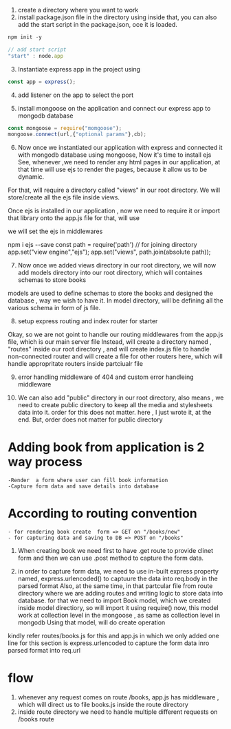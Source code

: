 <!-- Application preparation -->

1. create a directory where you want to work
2. install package.json file in the directory 
using 
inside that, you can also add the start script in the package.json, oce it is loaded. 
```js
npm init -y

// add start script
"start" : node.app
```

3. Instantiate express app in the project
using 
```js
const app = express();
```
4. add listener on the app to select the port

5. install mongoose on the application  and connect our express app to mongodb database
```js
const mongoose = require("momgoose");
mongoose.connect(url,{"optional params"},cb);
```

6. Now once we instantiated our application with express and connected it with mongodb database using mongoose,
Now it's time to install ejs
See, whenever ,we need to render any html pages in our application, at that time will use ejs to render the  pages, because it allow us to be dynamic.

For that, will require a directory called "views" in our root directory. We will store/create all the ejs file inside views.

Once ejs is installed in our application , now we need to require it or import that library onto the app.js file for that,
will use

we will set the ejs in middlewares


npm i ejs --save
const path = require('path') // for joining directory    
app.set("view engine","ejs");
app.set("views", path.join(absolute path));

7. Now once we added views directory in our root directory, we will now add models directory into our root directory, which will containes schemas to store books

models are used to define schemas to store the books and designed the database , way we wish to have it.
In model directory, will be defining all the various schema in form of js file. 

8. setup express routing and index router for starter

Okay, so we are not goint to handle our routing middlewares from the app.js file, which is our main server file
Instead, will create a directory named , "routes" inside our root directory , and will create index.js file to handle non-connected router and will create a file for other routers here, which will handle appropritate routers inside partciualr file

9. error handling middleware of 404 and custom error handleing middleware

10. We can also add "public" directory in our root directory, also means , we need to create public directory to keep all the media and stylesheets data into it. order for this does not matter. here , I just wrote it, at the end. But, order does not matter for public directory
 
<!-- Create book
    focusing on how to create a book
 -->
# Adding book from application is 2 way process
    -Render  a form where user can fill book information 
    -Capture form data and save details into database
# According to routing convention 
    - for rendering book create  form => GET on "/books/new"
    - for capturing data and saving to DB => POST on "/books"

1. When creating book we need first to have .get route to provide clinet form and then we can use .post method to capture the form data.

2. in order to capture form data, we need to use in-built express property named, express.urlencoded() to captuure the data into req.body in the parsed format
Also, at the same time, in that partcular file from route directory where we are adding routes and writing logic to store data into database. for that we need to import Book model, which we created inside model directiory,
so will import it using require()
now, this model work at collection level in the mongoose , as same as collection level in mongodb
Using that model, will do create operation

kindly refer
routes/books.js for this and app.js in which we only added one line for this section is express.urlencoded to capture the form data inro parsed format into req.url 

# flow
1. whenever any request comes on route /books, app.js has middleware , which will direct us to file books.js inside the route directory
2. inside route directory we need to handle multiple different requests on /books route



<!-- read book
    focusing on how to create a book
 -->


